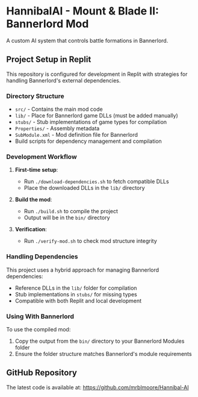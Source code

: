 # HannibalAI - Mount & Blade II: Bannerlord Mod

A custom AI system that controls battle formations in Bannerlord.

## Project Setup in Replit

This repository is configured for development in Replit with strategies for handling Bannerlord's external dependencies.

### Directory Structure

- `src/` - Contains the main mod code
- `lib/` - Place for Bannerlord game DLLs (must be added manually)
- `stubs/` - Stub implementations of game types for compilation
- `Properties/` - Assembly metadata
- `SubModule.xml` - Mod definition file for Bannerlord
- Build scripts for dependency management and compilation

### Development Workflow

1. **First-time setup**: 
   - Run `./download-dependencies.sh` to fetch compatible DLLs
   - Place the downloaded DLLs in the `lib/` directory

2. **Build the mod**:
   - Run `./build.sh` to compile the project
   - Output will be in the `bin/` directory

3. **Verification**:
   - Run `./verify-mod.sh` to check mod structure integrity

### Handling Dependencies

This project uses a hybrid approach for managing Bannerlord dependencies:
- Reference DLLs in the `lib/` folder for compilation
- Stub implementations in `stubs/` for missing types
- Compatible with both Replit and local development

### Using With Bannerlord

To use the compiled mod:
1. Copy the output from the `bin/` directory to your Bannerlord Modules folder
2. Ensure the folder structure matches Bannerlord's module requirements

## GitHub Repository

The latest code is available at: https://github.com/mrblmoore/Hannibal-AI
